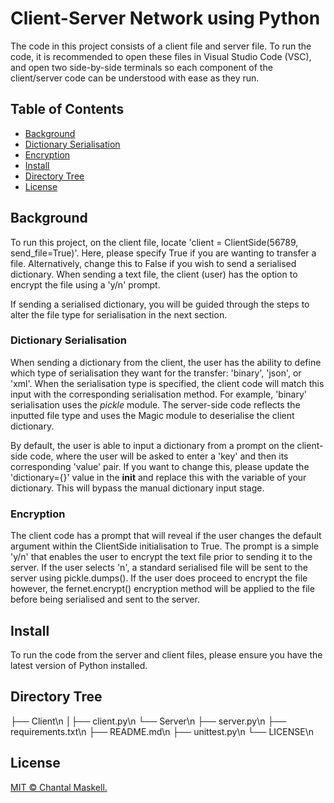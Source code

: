 # Client-Server Network using Python

The code in this project consists of a client file and server file. To run the code, it is recommended to open these files in Visual Studio Code (VSC), and open two side-by-side terminals so each component of the client/server code can be understood with ease as they run.

## Table of Contents

- [Background](#background)
- [Dictionary Serialisation](#pickle)
- [Encryption](#encryption)
- [Install](#install)
- [Directory Tree](#directorytree)
- [License](#license)

## Background

To run this project, on the client file, locate 'client = ClientSide(56789, send_file=True)'. Here, please specify True if you are wanting to transfer a file. Alternatively, change this to False if you wish to send a serialised dictionary. When sending a text file, the client (user) has the option to encrypt the file using a 'y/n' prompt.

If sending a serialised dictionary, you will be guided through the steps to alter the file type for serialisation in the next section.

### Dictionary Serialisation 

When sending a dictionary from the client, the user has the ability to define which type of serialisation they want for the transfer: 'binary', 'json', or 'xml'. When the serialisation type is specified, the client code will match this input with the corresponding serialisation method. For example, 'binary' serialisation uses the *pickle* module. The server-side code reflects the inputted file type and uses the Magic module to deserialise the client dictionary.

By default, the user is able to input a dictionary from a prompt on the client-side code, where the user will be asked to enter a 'key' and then its corresponding 'value' pair. If you want to change this, please update the 'dictionary={}' value in the __init__ and replace this with the variable of your dictionary. This will bypass the manual dictionary input stage.

### Encryption

The client code has a prompt that will reveal if the user changes the default argument within the ClientSide initialisation to True. The prompt is a simple 'y/n' that enables the user to encrypt the text file prior to sending it to the server. If the user selects 'n', a standard serialised file will be sent to the server using pickle.dumps(). If the user does proceed to encrypt the file however, the fernet.encrypt() encryption method will be applied to the file before being serialised and sent to the server.

## Install

To run the code from the server and client files, please ensure you have the latest version of Python installed.

## Directory Tree

├── Client\n
│├── client.py\n
└── Server\n
├── server.py\n
├── requirements.txt\n
├── README.md\n
├── unittest.py\n
└── LICENSE\n

## License

[MIT © Chantal Maskell.](../LICENSE)
